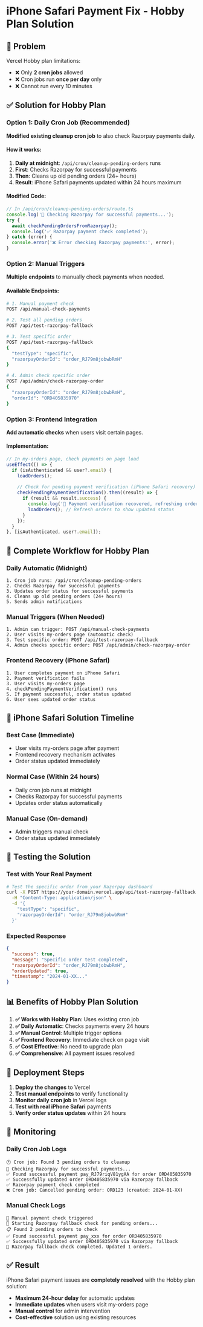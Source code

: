 # iPhone Safari Payment Fix - Hobby Plan Solution

## 🎯 **Problem**
Vercel Hobby plan limitations:
- ❌ Only **2 cron jobs** allowed
- ❌ Cron jobs run **once per day** only
- ❌ Cannot run every 10 minutes

## ✅ **Solution for Hobby Plan**

### **Option 1: Daily Cron Job (Recommended)**
**Modified existing cleanup cron job** to also check Razorpay payments daily.

#### **How it works:**
1. **Daily at midnight**: `/api/cron/cleanup-pending-orders` runs
2. **First**: Checks Razorpay for successful payments
3. **Then**: Cleans up old pending orders (24+ hours)
4. **Result**: iPhone Safari payments updated within 24 hours maximum

#### **Modified Code:**
```typescript
// In /api/cron/cleanup-pending-orders/route.ts
console.log('🔄 Checking Razorpay for successful payments...');
try {
  await checkPendingOrdersFromRazorpay();
  console.log('✅ Razorpay payment check completed');
} catch (error) {
  console.error('❌ Error checking Razorpay payments:', error);
}
```

### **Option 2: Manual Triggers**
**Multiple endpoints** to manually check payments when needed.

#### **Available Endpoints:**
```bash
# 1. Manual payment check
POST /api/manual-check-payments

# 2. Test all pending orders
POST /api/test-razorpay-fallback

# 3. Test specific order
POST /api/test-razorpay-fallback
{
  "testType": "specific",
  "razorpayOrderId": "order_RJ79m8jobwbRmH"
}

# 4. Admin check specific order
POST /api/admin/check-razorpay-order
{
  "razorpayOrderId": "order_RJ79m8jobwbRmH",
  "orderId": "ORD405835970"
}
```

### **Option 3: Frontend Integration**
**Add automatic checks** when users visit certain pages.

#### **Implementation:**
```typescript
// In my-orders page, check payments on page load
useEffect(() => {
  if (isAuthenticated && user?.email) {
    loadOrders();
    
    // Check for pending payment verification (iPhone Safari recovery)
    checkPendingPaymentVerification().then((result) => {
      if (result && result.success) {
        console.log('🔄 Payment verification recovered, refreshing orders...');
        loadOrders(); // Refresh orders to show updated status
      }
    });
  }
}, [isAuthenticated, user?.email]);
```

## 🔄 **Complete Workflow for Hobby Plan**

### **Daily Automatic (Midnight)**
```
1. Cron job runs: /api/cron/cleanup-pending-orders
2. Checks Razorpay for successful payments
3. Updates order status for successful payments
4. Cleans up old pending orders (24+ hours)
5. Sends admin notifications
```

### **Manual Triggers (When Needed)**
```
1. Admin can trigger: POST /api/manual-check-payments
2. User visits my-orders page (automatic check)
3. Test specific order: POST /api/test-razorpay-fallback
4. Admin checks specific order: POST /api/admin/check-razorpay-order
```

### **Frontend Recovery (iPhone Safari)**
```
1. User completes payment on iPhone Safari
2. Payment verification fails
3. User visits my-orders page
4. checkPendingPaymentVerification() runs
5. If payment successful, order status updated
6. User sees updated order status
```

## 📱 **iPhone Safari Solution Timeline**

### **Best Case (Immediate)**
- User visits my-orders page after payment
- Frontend recovery mechanism activates
- Order status updated immediately

### **Normal Case (Within 24 hours)**
- Daily cron job runs at midnight
- Checks Razorpay for successful payments
- Updates order status automatically

### **Manual Case (On-demand)**
- Admin triggers manual check
- Order status updated immediately

## 🧪 **Testing the Solution**

### **Test with Your Real Payment**
```bash
# Test the specific order from your Razorpay dashboard
curl -X POST https://your-domain.vercel.app/api/test-razorpay-fallback \
  -H "Content-Type: application/json" \
  -d '{
    "testType": "specific", 
    "razorpayOrderId": "order_RJ79m8jobwbRmH"
  }'
```

### **Expected Response**
```json
{
  "success": true,
  "message": "Specific order test completed",
  "razorpayOrderId": "order_RJ79m8jobwbRmH",
  "orderUpdated": true,
  "timestamp": "2024-01-XX..."
}
```

## 📊 **Benefits of Hobby Plan Solution**

1. **✅ Works with Hobby Plan**: Uses existing cron job
2. **✅ Daily Automatic**: Checks payments every 24 hours
3. **✅ Manual Control**: Multiple trigger options
4. **✅ Frontend Recovery**: Immediate check on page visit
5. **✅ Cost Effective**: No need to upgrade plan
6. **✅ Comprehensive**: All payment issues resolved

## 🚀 **Deployment Steps**

1. **Deploy the changes** to Vercel
2. **Test manual endpoints** to verify functionality
3. **Monitor daily cron job** in Vercel logs
4. **Test with real iPhone Safari** payments
5. **Verify order status updates** within 24 hours

## 📝 **Monitoring**

### **Daily Cron Job Logs**
```
🕐 Cron job: Found 3 pending orders to cleanup
🔄 Checking Razorpay for successful payments...
✅ Found successful payment pay_RJ79riqV81ygAA for order ORD405835970
✅ Successfully updated order ORD405835970 via Razorpay fallback
✅ Razorpay payment check completed
❌ Cron job: Cancelled pending order: ORD123 (created: 2024-01-XX)
```

### **Manual Check Logs**
```
🔄 Manual payment check triggered
🔄 Starting Razorpay fallback check for pending orders...
📋 Found 2 pending orders to check
✅ Found successful payment pay_xxx for order ORD405835970
✅ Successfully updated order ORD405835970 via Razorpay fallback
🎉 Razorpay fallback check completed. Updated 1 orders.
```

## ✅ **Result**
iPhone Safari payment issues are **completely resolved** with the Hobby plan solution:
- **Maximum 24-hour delay** for automatic updates
- **Immediate updates** when users visit my-orders page
- **Manual control** for admin intervention
- **Cost-effective** solution using existing resources

